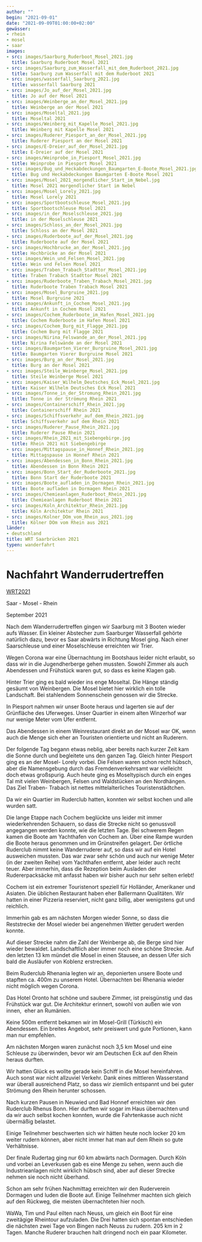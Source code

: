 ```yaml
---
author: ""
begin: "2021-09-01"
date: "2021-09-09T01:00:00+02:00"
gewässer:
- rhein
- mosel
- saar
images:
- src: images/Saarburg_Ruderboot_Mosel_2021.jpg
  title: Saarburg Ruderboot Mosel 2021
- src: images/Saarburg_zum_Wasserfall_mit_dem_Ruderboot_2021.jpg
  title: Saarburg zum Wasserfall mit dem Ruderboot 2021
- src: images/wasserfall_Saarburg_2021.jpg
  title: wasserfall Saarburg 2021
- src: images/Jo_auf_der_Mosel_2021.jpg
  title: Jo auf der Mosel 2021
- src: images/Weinberge_an_der_Mosel_2021.jpg
  title: Weinberge an der Mosel 2021
- src: images/Moseltal_2021.jpg
  title: Moseltal 2021
- src: images/Weinberg_mit_Kapelle_Mosel_2021.jpg
  title: Weinberg mit Kapelle Mosel 2021
- src: images/Ruderer_Piesport_an_der_Mosel_2021.jpg
  title: Ruderer Piesport an der Mosel 2021
- src: images/E-Dreier_auf_der_Mosel_2021.jpg
  title: E-Dreier auf der Mosel 2021
- src: images/Weinprobe_in_Piesport_Mosel_2021.jpg
  title: Weinprobe in Piesport Mosel 2021
- src: images/Bug_und_Heckabdeckungen_Baumgarten_E-Boote_Mosel_2021.jpg
  title: Bug und Heckabdeckungen Baumgarten E-Boote Mosel 2021
- src: images/Mosel_2021_morgendlicher_Start_im_Nebel.jpg
  title: Mosel 2021 morgendlicher Start im Nebel
- src: images/Mosel_Lorely_2021.jpg
  title: Mosel Lorely 2021
- src: images/Sportbootschleuse_Mosel_2021.jpg
  title: Sportbootschleuse Mosel 2021
- src: images/in_der_Moselschleuse_2021.jpg
  title: in der Moselschleuse 2021
- src: images/Schloss_an_der_Mosel_2021.jpg
  title: Schloss an der Mosel 2021
- src: images/Ruderboote_auf_der_Mosel_2021.jpg
  title: Ruderboote auf der Mosel 2021
- src: images/Hochbrucke_an_der_Mosel_2021.jpg
  title: Hochbrücke an der Mosel 2021
- src: images/Wein_und_Felsen_Mosel_2021.jpg
  title: Wein und Felsen Mosel 2021
- src: images/Traben_Trabach_Stadttor_Mosel_2021.jpg
  title: Traben Trabach Stadttor Mosel 2021
- src: images/Ruderboote_Traben_Trabach_Mosel_2021.jpg
  title: Ruderboote Traben Trabach Mosel 2021
- src: images/Mosel_Burgruine_2021.jpg
  title: Mosel Burgruine 2021
- src: images/Ankunft_in_Cochem_Mosel_2021.jpg
  title: Ankunft in Cochem Mosel 2021
- src: images/Cochem_Ruderboote_im_Hafen_Mosel_2021.jpg
  title: Cochem Ruderboote im Hafen Mosel 2021
- src: images/Cochem_Burg_mit_Flagge_2021.jpg
  title: Cochem Burg mit Flagge 2021
- src: images/Nirina_Felswande_an_der_Mosel_2021.jpg
  title: Nirina Felswände an der Mosel 2021
- src: images/Baumgarten_Vierer_Burgruine_Mosel_2021.jpg
  title: Baumgarten Vierer Burgruine Mosel 2021
- src: images/Burg_an_der_Mosel_2021.jpg
  title: Burg an der Mosel 2021
- src: images/Steile_Weinberge_Mosel_2021.jpg
  title: Steile Weinberge Mosel 2021
- src: images/Kaiser_Wilhelm_Deutsches_Eck_Mosel_2021.jpg
  title: Kaiser Wilhelm Deutsches Eck Mosel 2021
- src: images/Tonne_in_der_Stromung_Rhein_2021.jpg
  title: Tonne in der Strömung Rhein 2021
- src: images/Containerschiff_Rhein_2021.jpg
  title: Containerschiff Rhein 2021
- src: images/Schiffsverkehr_auf_dem_Rhein_2021.jpg
  title: Schiffsverkehr auf dem Rhein 2021
- src: images/Ruderer_Pause_Rhein_2021.jpg
  title: Ruderer Pause Rhein 2021
- src: images/Rhein_2021_mit_Siebengebirge.jpg
  title: Rhein 2021 mit Siebengebirge
- src: images/Mittagspause_in_Honnef_Rhein_2021.jpg
  title: Mittagspause in Honnef Rhein 2021
- src: images/Abendessen_in_Bonn_Rhein_2021.jpg
  title: Abendessen in Bonn Rhein 2021
- src: images/Bonn_Start_der_Ruderboote_2021.jpg
  title: Bonn Start der Ruderboote 2021
- src: images/Boote_aufladen_in_Dormagen_Rhein_2021.jpg
  title: Boote aufladen in Dormagen Rhein 2021
- src: images/Chemieanlagen_Ruderboot_Rhein_2021.jpg
  title: Chemieanlagen Ruderboot Rhein 2021
- src: images/Koln_Architektur_Rhein_2021.jpg
  title: Köln Architektur Rhein 2021
- src: images/Kolner_DOm_vom_Rhein_aus_2021.jpg
  title: Kölner DOm vom Rhein aus 2021
länder: 
- deutschland
title: WRT Saarbrücken 2021
typen: wanderfahrt
---
```



# Nachfahrt Wanderrudertreffen


[WRT2021](/berichte/2021/wrt_saarbrucken_2021)

Saar - Mosel - Rhein

September 2021

Nach dem Wanderrudertreffen gingen wir Saarburg mit 3 Booten wieder aufs Wasser. Ein kleiner Abstecher zum Saarburger Wasserfall gehörte natürlich dazu, bevor es Saar abwärts in Richtung Mosel ging. Nach einer Saarschleuse und einer Moselschleuse erreichten wir Trier.

Wegen Corona war eine Übernachtung im Bootshaus leider nicht erlaubt, so dass wir in die Jugendherberge gehen mussten. Sowohl Zimmer als auch Abendessen und Frühstück waren gut, so dass es keine Klagen gab.

Hinter Trier ging es bald wieder ins enge Moseltal. Die Hänge ständig gesäumt von Weinbergen. Die Mosel bietet hier wirklich ein tolle Landschaft. Bei stahlendem Sonnenschein genossen wir die Strecke.

In Piesport nahmen wir unser Boote heraus und lagerten sie auf der Grünfläche des Uferweges. Unser Quartier in einem alten Winzerhof war nur wenige Meter vom Ufer entfernt.

Das Abendessen in einem Weinrestaurant direkt an der Mosel war OK, wenn auch die Menge sich eher an Touristen orientierte und nicht an Ruderern.

Der folgende Tag begann etwas neblig, aber bereits nach kurzer Zeit kam die Sonne durch und begleitete uns den ganzen Tag. Gleich hinter Piesport ging es an der Mosel- Lorely vorbei. Die Felsen waren schon recht hübsch, aber die Namensgebung durch das Fremdenverkehrsamt war vielleicht doch etwas großspurig. Auch heute ging es Moseltypisch durch ein enges Tal mit vielen Weinbergen, Felsen und Waldstücken an den Nordhängen. Das Ziel Traben- Trabach ist nettes mittelalterliches Touristenstädtchen.

Da wir ein Quartier im Ruderclub hatten, konnten wir selbst kochen und alle wurden satt.

Die lange Etappe nach Cochem beglückte uns leider mit immer wiederkehrenden Schauern, so dass die Strecke nicht so genussvoll angegangen werden konnte, wie die letzten Tage. Bei schwerem Regen kamen die Boote am Yachthafen von Cochem an. Über eine Rampe wurden die Boote heraus genommen und im Grünstreifen gelagert. Der örtliche Ruderclub nimmt keine Wanderruderer auf, so dass wir auf ein Hotel ausweichen mussten. Das war zwar sehr schön und auch nur wenige Meter (in der zweiten Reihe) vom Yachthafen entfernt, aber leider auch recht teuer. Aber immerhin, dass die Rezeption beim Ausladen der Rudererpacksäcke mit anfasst haben wir bisher auch nur sehr selten erlebt!

Cochem ist ein extremer Touristenort speziell für Holländer, Amerikaner und Asiaten. Die üblichen Restaurant haben eher Ballermann Qualitäten. Wir hatten in einer Pizzeria reserviert, nicht ganz billig, aber wenigstens gut und reichlich.

Immerhin gab es am nächsten Morgen wieder Sonne, so dass die Reststrecke der Mosel wieder bei angenehmen Wetter gerudert werden konnte.

Auf dieser Strecke nahm die Zahl der Weinberge ab, die Berge sind hier wieder bewaldet. Landschaftlich aber immer noch eine schöne Strecke. Auf den letzten 13 km mündet die Mosel in einen Stausee, an dessen Ufer sich bald die Ausläufer von Koblenz erstrecken.

Beim Ruderclub Rhenania legten wir an, deponierten unsere Boote und stapften ca. 400m zu unserem Hotel. Übernachten bei Rhenania wieder nicht möglich wegen Corona.

Das Hotel Oronto hat schöne und saubere Zimmer, ist preisgünstig und das Frühstück war gut. Die Architektur erinnert, sowohl von außen wie von innen,  eher an Rumänien.

Keine 500m entfernt bekamen wir im Mosel-Grill (Türkisch) ein Abendessen. Ein breites Angebot, sehr preiswert und gute Portionen, kann man nur empfehlen.

Am nächsten Morgen waren zunächst noch 3,5 km Mosel und eine Schleuse zu überwinden, bevor wir am Deutschen Eck auf den Rhein heraus durften.

Wir hatten Glück es wollte gerade kein Schiff in die Mosel hereinfahren. Auch sonst war nicht allzuviel Verkehr. Dank eines mittleren Wasserstand war überall ausreichend Platz, so dass wir ziemlich entspannt und bei guter Strömung den Rhein herunter schossen.

Nach kurzen Pausen in Neuwied und Bad Honnef erreichten wir den Ruderclub Rhenus Bonn. Hier durften wir sogar im Haus übernachten und da wir auch selbst kochen konnten, wurde die Fahrtenkasse auch nicht übermäßig belastet.

Einige Teilnehmer beschwerten sich wir hätten heute noch locker 20 km weiter rudern können, aber nicht immer hat man auf dem Rhein so gute Verhältnisse.

Der finale Rudertag ging nur 60 km abwärts nach Dormagen. Durch Köln und vorbei an Leverkusen gab es eine Menge zu sehen, wenn auch die Industrieanlagen nicht wirklich hübsch sind, aber auf dieser Strecke nehmen sie noch nicht überhand.

Schon am sehr frühen Nachmittag erreichten wir den Ruderverein Dormagen und luden die Boote auf. Einige Teilnehmer machten sich gleich auf den Rückweg, die meisten übernachteten hier noch.

WaWa, Tim und Paul eilten nach Neuss, um gleich ein Boot für eine zweitägige Rheintour aufzuladen. Die Drei hatten sich spontan entschieden die nächsten zwei Tage von Bingen nach Neuss zu rudern. 205 km in 2 Tagen. Manche Ruderer brauchen halt dringend noch ein paar Kilometer.
